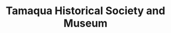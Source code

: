---
layout: repo
title: "Tamaqua Historical Society and Museum"
id: 14962
permalink: repos/14962/
---
